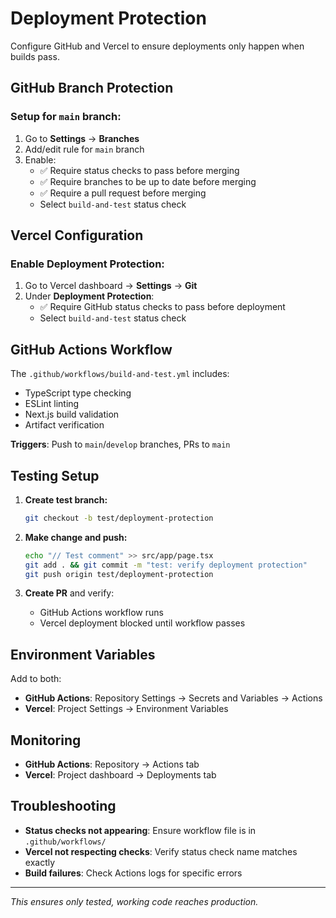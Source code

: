 # Deployment Protection

Configure GitHub and Vercel to ensure deployments only happen when builds pass.

## GitHub Branch Protection

### Setup for `main` branch:

1. Go to **Settings** → **Branches**
2. Add/edit rule for `main` branch
3. Enable:
   - ✅ Require status checks to pass before merging
   - ✅ Require branches to be up to date before merging
   - ✅ Require a pull request before merging
   - Select `build-and-test` status check

## Vercel Configuration

### Enable Deployment Protection:

1. Go to Vercel dashboard → **Settings** → **Git**
2. Under **Deployment Protection**:
   - ✅ Require GitHub status checks to pass before deployment
   - Select `build-and-test` status check

## GitHub Actions Workflow

The `.github/workflows/build-and-test.yml` includes:
- TypeScript type checking
- ESLint linting
- Next.js build validation
- Artifact verification

**Triggers**: Push to `main`/`develop` branches, PRs to `main`

## Testing Setup

1. **Create test branch:**
   ```bash
   git checkout -b test/deployment-protection
   ```

2. **Make change and push:**
   ```bash
   echo "// Test comment" >> src/app/page.tsx
   git add . && git commit -m "test: verify deployment protection"
   git push origin test/deployment-protection
   ```

3. **Create PR** and verify:
   - GitHub Actions workflow runs
   - Vercel deployment blocked until workflow passes

## Environment Variables

Add to both:
- **GitHub Actions**: Repository Settings → Secrets and Variables → Actions
- **Vercel**: Project Settings → Environment Variables

## Monitoring

- **GitHub Actions**: Repository → Actions tab
- **Vercel**: Project dashboard → Deployments tab

## Troubleshooting

- **Status checks not appearing**: Ensure workflow file is in `.github/workflows/`
- **Vercel not respecting checks**: Verify status check name matches exactly
- **Build failures**: Check Actions logs for specific errors

---

*This ensures only tested, working code reaches production.*